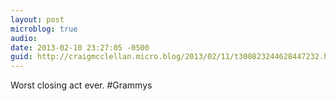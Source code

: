 ```yaml
---
layout: post
microblog: true
audio: 
date: 2013-02-10 23:27:05 -0500
guid: http://craigmcclellan.micro.blog/2013/02/11/t300823244628447232.html
---
```

Worst closing act ever. #Grammys
